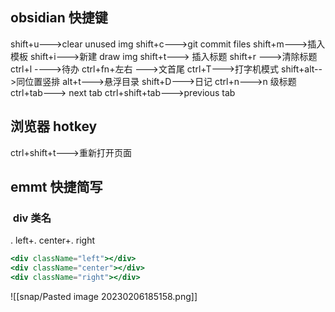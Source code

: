 ## obsidian 快捷键
shift+u--->clear unused img
shift+c--->git commit files
shift+m--->插入模板
shift+i--->新建 draw img
shift+t---> 插入标题
shift+r --->清除标题
ctrl+l ---->待办
ctrl+fn+左右 --->文首尾
ctrl+T--->打字机模式
shift+alt-->同位置竖排
alt+t--->悬浮目录
shift+D--->日记
ctrl+n--->n 级标题
ctrl+tab---> next tab
ctrl+shift+tab--->previous tab


## 浏览器 hotkey
ctrl+shift+t--->重新打开页面
## emmt 快捷简写
###  div 类名
. left+. center+. right
```jsx
<div className="left"></div>
<div className="center"></div>
<div className="right"></div>
```
![[snap/Pasted image 20230206185158.png]]


